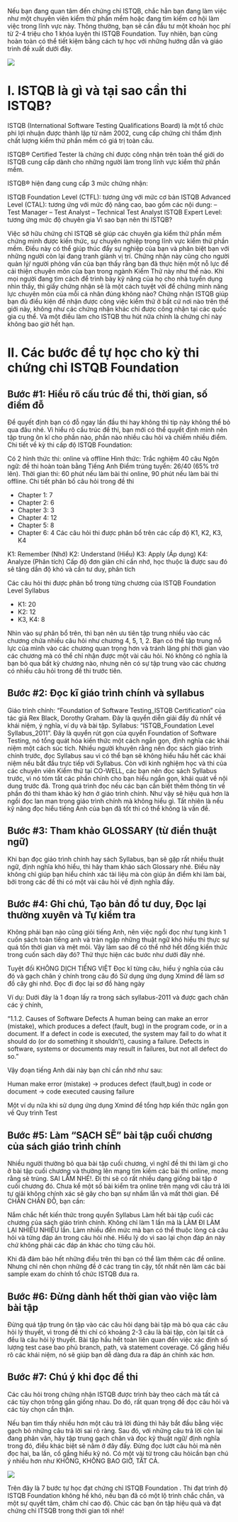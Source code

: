Nếu bạn đang quan tâm đến chứng chỉ ISTQB, chắc hẳn bạn đang làm việc như một chuyên viên kiểm thử phần mềm hoặc đang tìm kiếm cơ hội làm việc trong lĩnh vực này. Thông thường, bạn sẽ cần đầu tư một khoản học phí từ 2-4 triệu cho 1 khóa luyện thi ISTQB Foundation. Tuy nhiên, bạn cũng hoàn toàn có thể tiết kiệm bằng cách tự học với những hướng dẫn và giáo trình đề xuất dưới đây.

![](https://images.viblo.asia/7fee64ba-64b0-4c87-8e2e-f6a298f6b4e2.jpg)

# I. ISTQB là gì và tại sao cần thi ISTQB?
ISTQB (International Software Testing Qualifications Board) là một tổ chức phi lợi nhuận được thành lập từ năm 2002, cung cấp chứng chỉ thẩm định chất lượng kiểm thử phần mềm có giá trị toàn cầu.

ISTQB® Certified Tester là chứng chỉ được công nhận trên toàn thế giới do ISTQB cung cấp dành cho những người làm trong lĩnh vực kiểm thử phần mềm.

ISTQB® hiện đang cung cấp 3 mức chứng nhận:

ISTQB Foundation Level (CTFL): tương ứng với mức cơ bản
ISTQB Advanced Level (CTAL): tương ứng với mức độ nâng cao, bao gồm các nội dung:
– Test Manager
– Test Analyst
– Technical Test Analyst
ISTQB Expert Level: tương ứng mức độ chuyên gia
Vì sao bạn nên thi ISTQB?

Việc sở hữu chứng chỉ ISTQB sẽ giúp các chuyên gia kiểm thử phần mềm chứng minh được kiến thức, sự chuyên nghiệp trong lĩnh vực kiểm thử phần mềm. Điều này có thể giúp thúc đẩy sự nghiệp của bạn và phân biệt bạn với những người còn lại đang tranh giành vị trí.
Chứng nhận này cũng cho người quản lý/ người phỏng vấn của bạn thấy rằng bạn đã thực hiện một nỗ lực để cải thiện chuyên môn của bạn trong ngành Kiểm Thử này như thế nào. Khi mọi người đang tìm cách để trình bày kỹ năng của họ cho nhà tuyển dụng nhìn thấy, thì giấy chứng nhận sẽ là một cách tuyệt vời để chứng minh năng lực chuyên môn của mỗi cá nhân đúng không nào?
Chứng nhận ISTQB giúp bạn đủ điều kiện để nhận được công việc kiểm thử ở bất cứ nơi nào trên thế giới này, không như các chứng nhận khác chỉ được công nhận tại các quốc gia cụ thể.
Và một điều làm cho ISTQB thu hút nữa chính là chứng chỉ này không bao giờ hết hạn.

# II. Các bước để tự học cho kỳ thi chứng chỉ ISTQB Foundation
## Bước #1: Hiểu rõ cấu trúc đề thi, thời gian, số điểm đỗ

Để quyết định bạn có đỗ ngay lần đầu thi hay không thì tip này không thể bỏ qua đâu nhé. Vì hiểu rõ cấu trúc đề thi, bạn mới có thể quyết định mình nên tập trung ôn kĩ cho phần nào, phần nào nhiều câu hỏi và chiếm nhiều điểm.
Chi tiết về kỳ thi cấp độ ISTQB Foundation:

Có 2 hình thức thi: online và offline
Hình thức: Trắc nghiệm 40 câu
Ngôn ngữ: đề thi hoàn toàn bằng Tiếng Anh
Điểm trúng tuyển: 26/40 (65% trở lên).
Thời gian thi: 60 phút nếu làm bài thi online, 90 phút nếu làm bài thi offline.
Chi tiết phân bố câu hỏi trong đề thi
* Chapter 1: 7
* Chapter 2: 6
* Chapter 3: 3
* Chapter 4: 12
* Chapter 5: 8
* Chapter 6: 4
Các câu hỏi thi được phân bổ trên các cấp độ K1, K2, K3, K4

K1: Remember (Nhớ)
K2: Understand (Hiểu)
K3: Apply (Áp dụng)
K4: Analyze (Phân tích)
Cấp độ đơn giản chỉ cần nhớ, học thuộc là được sau đó sẽ tăng dần độ khó và cần tư duy, phân tích

Các câu hỏi thi được phân bổ trong từng chương của ISTQB Foundation Level Syllabus
* K1: 20
* K2: 12
* K3, K4: 8

Nhìn vào sự phân bổ trên, thì bạn nên ưu tiên tập trung nhiều vào các chương chứa nhiều câu hỏi như chương 4, 5, 1, 2. Bạn có thể tập trung nỗ lực của mình vào các chương quan trọng hơn và tránh lãng phí thời gian vào các chương mà có thể chỉ nhận được một vài câu hỏi. Nó không có nghĩa là bạn bỏ qua bất kỳ chương nào, nhưng nên có sự tập trung vào các chương có nhiều câu hỏi trong đề thi trước tiên.

## Bước #2: Đọc kĩ giáo trình chính và syllabus

Giáo trình chính: “Foundation of Software Testing_ISTQB Certification” của tác giả Rex Black, Dorothy Graham. Đây là quyển diễn giải đầy đủ nhất về khái niệm, ý nghĩa, ví dụ và bài tập.
Syllabus: “ISTQB_Foundation Level Syllabus_2011”. Đây là quyển rút gọn của quyển  Foundation of Software Testing, nó tổng quát hóa kiến thức một cách ngắn gọn, định nghĩa các khái niệm một cách súc tích.
Nhiều người khuyên rằng nên đọc sách giáo trình chính trước, đọc Syllabus sau vì có thể bạn sẽ không hiểu hầu hết các khái niệm nếu bắt đầu trực tiếp với Syllabus. Còn với kinh nghiệm học và thi của các chuyên viên Kiểm thử tại CO-WELL, các bạn nên đọc sách Syllabus trước, vì nó tóm tắt các phần chính cho bạn hiểu ngắn gọn, khái quát về nội dung trước đã. Trong quá trình đọc nếu các bạn cần biết thêm thông tin về phần đó thì tham khảo kỹ hơn ở giáo trình chính. Như vậy sẽ hiệu quả hơn là ngồi đọc lan man trong giáo trình chính mà không hiểu gì. Tất nhiên là nếu kỹ năng đọc hiểu tiếng Anh của bạn đã tốt thì có thể không là vấn đề.

## Bước #3: Tham khảo GLOSSARY (từ điển thuật ngữ)

Khi bạn đọc giáo trình chính hay sách Syllabus, bạn sẽ gặp rất nhiều thuật ngữ, định nghĩa khó hiểu, thì hãy tham khảo sách Glossary nhé. Điều này không chỉ giúp bạn hiểu chính xác tài liệu mà còn giúp ăn điểm khi làm bài, bởi trong các đề thi có một vài câu hỏi về định nghĩa đấy.

## Bước #4: Ghi chú, Tạo bản đồ tư duy, Đọc lại thường xuyên và Tự kiểm tra

Không phải bạn nào cũng giỏi tiếng Anh, nên việc ngồi đọc như tụng kinh 1 cuốn sách toàn tiếng anh và tràn ngập những thuật ngữ khó hiểu thì thực sự quá tốn thời gian và mệt mỏi. Vậy  làm sao để có thể nhớ hết đống kiến thức trong cuốn sách dày đó? Thử thực hiện các bước như dưới đây nhé.

Tuyệt đối KHÔNG DỊCH TIẾNG VIỆT
Đọc kĩ từng câu, hiểu ý nghĩa của câu đó và gạch chân ý chính trong câu đó
Sử dụng ứng dụng Xmind để làm sơ đồ cây ghi nhớ.
Đọc đi đọc lại sơ đồ hàng ngày

Ví dụ: Dưới đây là 1 đoạn lấy ra trong sách syllabus-2011 và được gach chân các ý chính,

“1.1.2. Causes of Software Defects
A human being can make an error (mistake), which produces a defect (fault, bug) in the program code, or in a document. If a defect in code is executed, the system may fail to do what it should do (or do something it shouldn’t), causing a failure. Defects in software, systems or documents may result in failures, but not all defect do so.”

Vậy đoạn tiếng Anh dài này bạn chỉ cần nhớ như sau:

Human make error (mistake)  -> produces defect (fault,bug) in code or document -> code executed causing failure

Một ví dụ nữa khi sử dụng ứng dụng Xmind để tổng hợp kiến thức ngắn gọn về Quy trình Test

## Bước #5: Làm “SẠCH SẼ” bài tập cuối chương của sách giáo trình chính

Nhiều người thường bỏ qua bài tập cuối chương, vì nghĩ đề thi thì làm gì cho ở bài tập cuối chương và thường lên mạng tìm kiếm các bài thi online, mong rằng sẽ trúng. SAI LẦM NHÉ!. Đi thi sẽ có rất nhiều dạng giống bài tập ở cuối chương đó. Chưa kể một số bài kiểm tra online trên mạng với câu trả lời tự giải không chính xác sẽ gây cho bạn sự nhầm lẫn và mất thời gian.
Để CHẮN CHẮN ĐỖ, bạn cần:

Nắm chắc hết kiến thức trong quyển Syllabus
Làm hết bài tập cuối các chương của sách giáo trình chính. Không chỉ làm 1 lần mà là LÀM ĐI LÀM LẠI NHIỀU NHIỀU lần. Làm nhiều đến mức mà bạn có thể thuộc lòng cả câu hỏi và từng đáp án trong câu hỏi nhé.
Hiểu lý do vì sao lại chọn đáp án này chứ không phải các đáp án khác cho từng câu hỏi.

Khi đã đảm bảo hết những điều trên thì bạn có thể làm thêm các đề online. Nhưng chỉ nên chọn những đề ở các trang tin cậy, tốt nhất nên làm các bài sample exam do chính tổ chức ISTQB đưa ra.

## Bước #6: Đừng dành hết thời gian vào việc làm bài tập

Đừng quá tập trung ôn tập vào các câu hỏi dạng bài tập mà bỏ qua các câu hỏi lý thuyết, vì trong đề thi chỉ có khoảng 2-3 câu là bài tập, còn lại tất cả đều là câu hỏi lý thuyết.
Bài tập hầu hết toàn liên quan đến việc xác định số lượng test case bao phủ branch, path, và statement coverage. Cố gắng hiểu rõ các khái niệm, nó sẽ giúp bạn dễ dàng đưa ra đáp án chính xác hơn.

## Bước #7: Chú ý khi đọc đề thi

Các câu hỏi trong chứng nhận ISTQB được trình bày theo cách mà tất cả các tùy chọn trông gần giống nhau. Do đó, rất quan trọng để đọc câu hỏi và các tùy chọn cẩn thận.

Nếu bạn tìm thấy nhiều hơn một câu trả lời đúng thì hãy bắt đầu bằng việc gạch bỏ những câu trả lời sai rõ ràng. Sau đó, với những câu trả lời còn lại đang phân vân, hãy tập trung gạch chân và đọc kỹ thuật ngữ/ định nghĩa trong đó, điều khác biệt sẽ nằm ở đây đấy.
Đừng đọc lướt câu hỏi mà nên đọc hai, ba lần, cố gắng hiểu kỹ nó. Có một vài từ trong câu hỏicần bạn chú ý nhiều hơn như KHÔNG, KHÔNG BAO GIỜ, TẤT CẢ.

![](https://images.viblo.asia/05b77788-4e8d-48cf-966e-aec8190fb6cb.png)

Trên đây là 7 bước tự học đạt chứng chỉ ISTQB Foundation . Thi đạt trình độ ISTQB Foundation không hề khó, nếu bạn đã có một lộ trình chắc chắn, và một sự quyết tâm, chăm chỉ cao độ. Chúc các bạn ôn tập hiệu quả và đạt chứng chỉ ITSQB trong thời gian tới nhé!